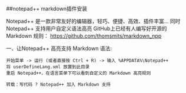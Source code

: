 ##notepad++ markdown插件安装


Notepad++ 是一款非常友好的编辑器，轻巧、便捷、高效、插件丰富…
同时 Notepad++ 支持用户自定义语法高亮
GitHub上已经有人编写好开源的 Markdown 规则： https://github.com/thomsmits/markdown_npp

一、让Notepad++ 高亮支持 Markdown 语法:

    开始菜单 -> 运行 (或者直接按 Ctrl + R) -> 输入 %APPDATA%\Notepad++
    将 userDefineLang.xml 放置到此目录
    重启 Notepad++，在语言菜单下可以看到自定义的 Markdown 高亮规则

	转载：写代码 ? Notepad++ 加入 Markdown 支持
